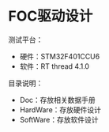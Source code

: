 # FOC驱动设计

测试平台：

* 硬件：STM32F401CCU6
* 软件：RT thread 4.1.0

目录说明：

* Doc：存放相关数据手册
* HardWare：存放硬件设计
* SoftWare：存放软件设计





